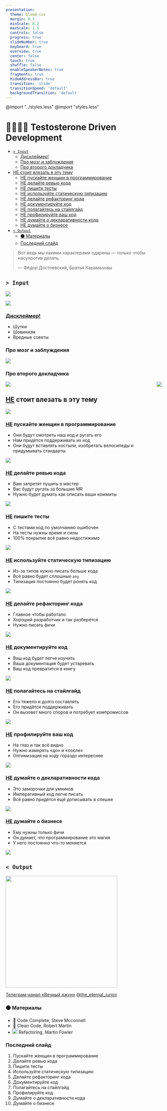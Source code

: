 ```yaml
---
presentation:
  theme: blood.css
  margin: 0.1
  minScale: 0.2
  maxScale: 1.5
  controls: false
  progress: true
  slideNumber: true
  keyboard: true
  overview: true
  center: false
  touch: true
  shuffle: false
  enableSpeakerNotes: true
  fragments: true
  hideAddressBar: true
  transition: 'slide'
  transitionSpeed: 'default'
  backgroundTransition: 'default'
---
```


@import "../styles.less"
@import "styles.less"

<!-- slide class="title-slide" data-notes="" -->
# 💢🧔🏻💢 Testosterone Driven Development

<!-- slide id="toc" class="light-side" -->

- [`> Input`](#-input)
  - [Дисклеймер!](#дисклеймер)
  - [Про мозг и заблуждения](#про-мозг-и-заблуждения)
  - [Про второго докладчика](#про-второго-докладчика)
- [НЕ стоит влезать в эту тему](#не-стоит-влезать-в-эту-тему)
  - [НЕ пускайте женщин в программирование](#не-пускайте-женщин-в-программирование)
  - [НЕ делайте ревью кода](#не-делайте-ревью-кода)
  - [НЕ пишите тесты](#не-пишите-тесты)
  - [НЕ используйте статическую типизацию](#не-используйте-статическую-типизацию)
  - [НЕ делайте рефакторинг кода](#не-делайте-рефакторинг-кода)
  - [НЕ документируйте код](#не-документируйте-код)
  - [НЕ полагайтесь на стайлгайд](#не-полагайтесь-на-стайлгайд)
  - [НЕ профилируйте ваш код](#не-профилируйте-ваш-код)
  - [НЕ думайте о декларативности кода](#не-думайте-о-декларативности-кода)
  - [НЕ думайте о бизнесе](#не-думайте-о-бизнесе)
- [`< Output`](#-output)
  - [⚫️ Материалы](#️-материалы)
  - [Последний слайд](#последний-слайд)

<!-- slide class="light-side" data-note="Как бы странно эта цитата не звучала, но мне кажется, она хорошо отражает суть доклада" -->

> Вот ведь мы какими характерами одарены ― только чтобы насупротив делать.
>
>― Фёдор Достоевский, Братья Карамазовы

<!-- slide class="milestone light-side"-->
## `> Input`

<!-- slide class="light-side" id="hi" data-notes="Меня зовут Мартын и вы можете меня знать по таким докладам как «255 оттенков серого», «Не QWERTY единой» и «Слабость воли»"-->

![](../assets/troy-mccryre.png)

<!-- slide class="light-side centered" data-notes="TBD"-->
<img src="./images/kode.png">

<!-- slide id="disclaimer" data-notes="Этот доклад содержит перечисление худших практик программирования. Даже если в нём проглядывается усмешка, то только над самим собой.
</br></br>
Я стремлюсь показать, что лучшие практики зачастую остаются за пределами реальной применимости из-за заблуждений, страха и неосведомлённости." -->
### [Дисклеймер!]()

- Шутки
- Шовинизм 
- Вредные советы

<!-- slide class="light-side" data-notes="Я сторонник мнения, что наши мозги содержат в себе легаси-архитектуру. Она похожа на слоистую, но где полезная «бизнес-логика» сосредоточилась на внешнем слое, а в ядре у нас много методов, которые были необходимы сотни тысяч лет назад.
</br></br>
Мы придумываем элегантные абстракции и пишем красивый код, но иногда, в моменты усталости, перегруженности или болезни у проскакивают «животные» мысли: отрицание нового, агрессия к чужакам, боязнь за своё место, поспешность решений и так далее.
</br></br>
Если я опишу очевидные истины из книг — это будет вторично и скучно.
</br></br>
Большинство ложных выводов будет основываться на списке когнитивных искажений.
https://obraz.io/wp-content/uploads/2017/10/cognitive-bias-codex-ru.png" -->
### Про мозг и заблуждения


<!-- slide class="light-side" vertical="true" -->

<img src="./images/brain-architechture.png" />
  
<!-- slide class="light-side" data-note="давайте попробуем заглянуть в разум человека, который пишет код не по книгам и курсам, а как научила жизнь
</br>
- я нашёл того, кто согласился поделиться своим опытом
</br>
- если вам покажется, что он местами прав, то это нормально, ведь в жизни без исключений не бывает. К сожалению или к счастью, в отдельных случаях отход от лучших практик приносит пользу.
</br>
- подобные единичные исключения могут случайно формировать ложные убеждения 
</br>
- если мы всегда следуем интуитивным выводам без размышлений над результатами, то проекты превращаются в тыкву, а программирование в рутину" -->
### Про второго докладчика

<!-- slide class="light-side" vertical="true" -->

<div style="display: flex; justify-content: space-between">
  <img class="fragment" data-fragment-index="2" src="./images/angry-face-light-bg.png">
  <img class="fragment" data-fragment-index="1" src="./images/face.png">
</div>

<!-- TODO: memes picture about burned devs -->

<!-- slide class="milestone" data-notes="Здравствуйте, меня зовут Владимир и я вам расскажу как не нужно программировать.
</br></br>
Доклад давно засел в моей голове и уже наболел, хочется высказаться."-->
## [НЕ]() стоит влезать в эту тему

<img id="angry-face" src="./images/angry-face-dark.png">


<!-- slide data-notes="
— а куда ты переместила мой класс?
</br>
— а ты глаза раскрой
-->
### [НЕ]() пускайте женщин в программирование

- Они будут смотреть наш код и ругать его 
- Нам придётся поддерживать их код
- Они будут вставлять костыли, изобретать велосипеды и придумывать стандарты

<img id="angry-face" src="./images/angry-face-dark.png">
<!-- - они не будут понимать мужские шутки и будут шутить непонятные женские -->

<!-- slide data-notes="есть шанс, что вам запретят закрыть тикет и прикажут переписывать решение" -->
### [НЕ]() делайте ревью кода 

- Вам запретят пушить в мастер
- Вас будут ругать за большие MR
- Нужно будет думать как описать ваши коммиты

<img id="angry-face" src="./images/angry-face-dark.png">
<!-- - если пушить сразу в мастер, то изменения будут неявными -->
<!-- - если самому смотреть свой код, то никто не придерётся -->
<!-- - если делать большие запросы на слияние (PR, MR), то их не захотят внимательно смотреть -->
<!-- - если накопить побольше MR и смотреть их одной пачкой, то вы добьётесь пофигизма на код -->

<!-- slide -->
### [НЕ]() пишите тесты

- С тестами код по умолчанию ошибочен
- На тесты нужны время и силы
- 100% покрытие всё равно недостижимо

<img id="angry-face" src="./images/angry-face-dark.png">

<!-- slide -->
### [НЕ]() используйте статическую типизацию

- Из-за типов нужно писать больше кода
- Всё равно будет сплошные `any`
- Типизация постоянно будет ронять код 

<img id="angry-face" src="./images/angry-face-dark.png">

<!-- slide data-notes="
- изоляция — трата времени
</br>
- переиспользование — трата времени" -->
### [НЕ]() делайте рефакторинг кода
<!-- - «Работает — не трогай»  -->

- Главное чтобы работало
- Хороший разработчик и так разберётся
- Нужно писать фичи
  
<!-- - Я понимаю свой код и без него -->
<!-- - Рефакторинг всего кода долгий -->
<!-- - вы же всё равно без тестов -->

<img id="angry-face" src="./images/angry-face-dark.png">
  
<!-- slide data-notes="
- если уж пишите, то НЕ пишите комментарии о коде абстрактно
</br>
- если скрывать в комментарии только ненужный код, то он может когда-нибудь пригодиться
</br>
- а придумывать его заного та ещё мука" -->
### [НЕ]() документируйте код
<!-- - если избегать комментирования с описаниями, то придётся стараться для понимания кода -->
<!-- - от документирования код становится похож на книгу -->

- Ваш код будет легче изучить
- Ваша документация будет устаревать
- Ваш код превратится в книгу

<img id="angry-face" src="./images/monsta-on-fire.png">

<!-- slide data-notes="
- есть только один правильный стиль — адекватный, машина этого не поймёт
</br>
- те кому надо сами разберуться без проблем -->
### [НЕ]() полагайтесь на стайлгайд

- Его тяжело и долго составлять
- Его придётся поддерживать
- Он вызовет много споров и потребует компромиссов

<img id="angry-face" src="./images/angry-face-dark.png">

<!-- slide -->
### [НЕ]() профилируйте ваш код

- На глаз и так всё видно
- Нужно измерять «до» и «после»
- Оптимизация на ходу гораздо интереснее

<img id="angry-face" src="./images/angry-face-dark.png">

<!-- - Нас учат алгоритмам чтобы код был оптимизирован -->
<!-- - Скорость фичей может оказаться важнее их количества    -->
  
<!-- slide data-notes="
- а чужой императивный код можно будет переписать на свой </br>
- туда может писать кто угодно и демают они это сообща </br>
- тыща звёздочек — единственный гарант качества библиотеки </br>
- если использовать готовый код, то как вы научитесь делать новые вещи?" -->
### [НЕ]() думайте о декларативности кода
<!-- - Разделение кода на императивный и декларативный излишне -->
<!-- - Декларативный код это всего лишь императивный на более высоком уровне абстракции -->
<!-- - а его поддержка требует дополнительного императивного кода -->

- Это заморочки для умников
- Императивный код легче писать 
- Всё равно придётся ещё дописывать в спешке

<img id="angry-face" src="./images/angry-face-dark.png">

<!-- <a class="helptip" href="wikipedia.com">🔗Декларативный код</a> -->

<!-- slide -->
### [НЕ]() думайте о бизнесе

- Ему нужны только фичи
- Он думает, что программирование это магия
- У него постоянно что-то меняется

<img id="angry-face" src="./images/angry-face-dark.png">

<!-- data-notes="
5 часов настраивать инструмент чтобы потом сделать 15-минутную задачу за 45 минут" -->
<!-- ### НЕ используйте новые инструменты

- Постоянно появляются новые
- Им нужно обучаться
- Они только обещают экономию времени -->

<!-- ### НЕ читать и НЕ слушать теоретиков программирования

- Расстрельный список книг
    - Refactoring
    - Extreme programming
    - Professional software development Steave Macconnell
    - The psychology of computer programming
    - The Mythical Man-Month
    - PeopleWare
    - Rapid Development
    - Software creativity Glass, Robert
- одной книги в год-два более чем достаточно -->

<!-- slide class="milestone light-side" -->
## `< Output`

<!-- slide class="light-side centered" -->

<!-- <img src="../assets/m-i.jpg" style="" /> -->
<img width="360" src="./images/eternal-junior.png" style="" />

[Телеграм-канал «Вечный джун»](https://t.me/the_eternal_junior)
[@the_eternal_junior](https://t.me/the_eternal_junior)
<!-- - [](https://t.me/martyns0n) -->
<!-- - [](https://twitter.com/somartyn) -->

<!-- slide class="light-side" -->
### ⚫️ Материалы

- 📕 Code Complete, Steve Mcconnell
- 📗 Clean Code, Robert Martin
- <img src="./images/monsta-original.png" style="width: 1.3em; margin-bottom: -6px; margin-left: -4px" /> Refactoring, Martin Fowler

<!-- slide id="last-slide" class="light-side"-->
### Последний слайд

1. Пускайте женщин в программирование
2. Делайте ревью кода
3. Пишите тесты
4. Используйте статическую типизацию
5. Делайте рефакторинг кода
6. Документируйте код
7. Полагайтесь на стайлгайд
8. Профилируйте код
9. Думайте о декларативности кода
10. Думайте о бизнесе
<!-- 10. Используйте новые инструменты -->